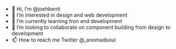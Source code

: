 - 👋 Hi, I’m @joehbenti
- 👀 I’m interested in design and web development
- 🌱 I’m currently learning fron end development
- 💞️ I’m looking to collaborate on component building from design to development
- 📫 How to reach me Twitter @_anomadsoul

<!---
joehbenti/joehbenti is a ✨ special ✨ repository because its `README.md` (this file) appears on your GitHub profile.
You can click the Preview link to take a look at your changes.
--->
